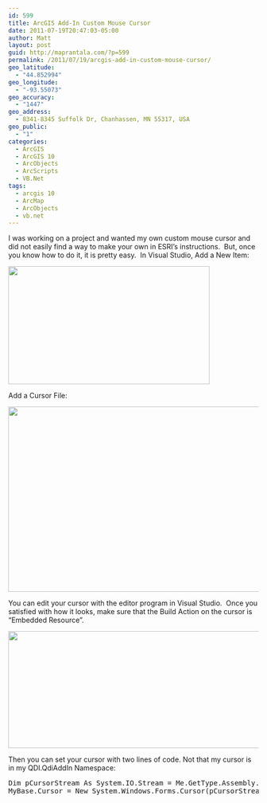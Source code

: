 ```yaml
---
id: 599
title: ArcGIS Add-In Custom Mouse Cursor
date: 2011-07-19T20:47:03-05:00
author: Matt
layout: post
guid: http://maprantala.com/?p=599
permalink: /2011/07/19/arcgis-add-in-custom-mouse-cursor/
geo_latitude:
  - "44.852994"
geo_longitude:
  - "-93.55073"
geo_accuracy:
  - "1447"
geo_address:
  - 8341-8345 Suffolk Dr, Chanhassen, MN 55317, USA
geo_public:
  - "1"
categories:
  - ArcGIS
  - ArcGIS 10
  - ArcObjects
  - ArcScripts
  - VB.Net
tags:
  - arcgis 10
  - ArcMap
  - ArcObjects
  - vb.net
---
```

I was working on a project and wanted my own custom mouse cursor and did not easily find a way to make your own in ESRI&#8217;s instructions.  But, once you know how to do it, it is pretty easy.  In Visual Studio, Add a New Item:

[<img class="aligncenter size-full wp-image-600" title="Add Resource" src="https://i2.wp.com/maprantala.com/wp-content/uploads/2011/07/addresource.png?resize=405%2C237" alt="" width="405" height="237" data-recalc-dims="1" />](https://i2.wp.com/maprantala.com/wp-content/uploads/2011/07/addresource.png)

Add a Cursor File:

[<img class="aligncenter size-full wp-image-602" title="SelectCursor" src="https://i1.wp.com/maprantala.com/wp-content/uploads/2011/07/selectcursor.png?resize=614%2C372" alt="" width="614" height="372" data-recalc-dims="1" />](https://i1.wp.com/maprantala.com/wp-content/uploads/2011/07/selectcursor.png)

You can edit your cursor with the editor program in Visual Studio.  Once you satisfied with how it looks, make sure that the Build Action on the cursor is &#8220;Embedded Resource&#8221;.

[<img class="aligncenter size-full wp-image-601" title="Embedded" src="https://i0.wp.com/maprantala.com/wp-content/uploads/2011/07/embedded.png?resize=605%2C235" alt="" width="605" height="235" data-recalc-dims="1" />](https://i0.wp.com/maprantala.com/wp-content/uploads/2011/07/embedded.png)

Then you can set your cursor with two lines of code. Not that my cursor is in my QDI.QdiAddIn Namespace:

<pre>Dim pCursorStream As System.IO.Stream = Me.GetType.Assembly.GetManifestResourceStream("QDI.QdiAddIn.NewCursor.cur")
MyBase.Cursor = New System.Windows.Forms.Cursor(pCursorStream)</pre>

<div id="geo-post-599" class="geo geo-post" style="display: none">
  <span class="latitude">44.852994</span><span class="longitude">-93.55073</span>
</div>